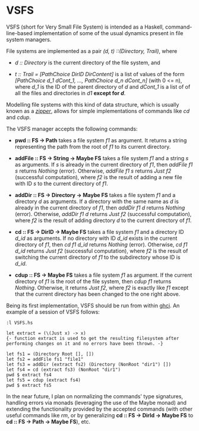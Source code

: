 # VSFS
VSFS (short for Very Small File System) is intended as a Haskell, command-line-based implementation of some of the usual dynamics present in file system managers. 

File systems are implemented as a pair *(d, t) ::(Directory, Trail)*, where
+ *d :: Directory* is the current directory of the file system, and

+ *t :: Trail = [PathChoice DirID DirContent]* is a list of values of the form *[PathChoice d_1 dCont_1, ..., PathChoice d_n dCont_n]* (with 0 <= n), where *d_1* is the ID of the parent directory of *d* and *dCont_1* is a list of of all the files and directories in *d1* **except for *d***. 

Modelling file systems with this kind of data structure, which is usually known as a [*zipper*](http://learnyouahaskell.com/zippers), allows for simple implementations of commands like *cd* and *cdup*.


The VSFS manager accepts the following commands:

+ **pwd :: FS -> Path** takes a file system *f1* as argument. It returns a string representing the path from the root of *f1* to its current directory.

+ **addFile :: FS -> String -> Maybe FS** takes a file system *f1* and a string *s* as arguments. If *s* is already in the current directory of *f1*, then *addFile f1 s* returns *Nothing* (error). Otherwise, *addFile f1 s* returns *Just f2* (successful computation), where *f2* is the result of adding a new file with ID *s* to the current directory of *f1*.

+ **addDir :: FS -> Directory -> Maybe FS** takes a file system *f1* and a directory *d* as arguments. If a directory with the same name as *d* is already in the current directory of *f1*, then *addDir f1 d* returns *Nothing* (error). Otherwise, *addDir f1 d* returns *Just f2* (successful computation), where *f2* is the result of adding directory *d* to the current directory of *f1*.

+ **cd :: FS -> DirID -> Maybe FS** takes a file system *f1* and a directory ID *d_id* as arguments. If no directory with ID *d_id* exists in the current directory of *f1*, then *cd f1 d_id* returns *Nothing* (error). Otherwise, *cd f1 d_id* returns *Just f2* (successful computation), where *f2* is the result of switching the current directory of *f1* to the subdirectory whose ID is *d_id*.

+ **cdup :: FS -> Maybe FS** takes a file system *f1* as argument. If the current directory of *f1* is the root of the file system, then *cdup f1* returns *Nothing*. Otherwise, it returns *Just f2*, where *f2* is exactly like *f1* except that the current directory has been changed to the one right above.


Being its first implementation, VSFS should be run from within [ghci](https://docs.haskellstack.org/en/stable/ghci/). An example of a session of VSFS follows:

	:l VSFS.hs

	let extract = (\(Just x) -> x) 
	{- function extract is used to get the resulting filesystem after performing changes on it and no errors have been thrown. -}

	let fs1 = (Directory Root [], [])
	let fs2 = addFile fs1 "file1"
	let fs3 = addDir (extract fs2) (Directory (NonRoot "dir1") [])
	let fs4 = cd (extract fs3) (NonRoot "dir1")
	pwd $ extract fs4
	let fs5 = cdup (extract fs4)
	pwd $ extract fs5


In the near future, I plan on normalizing the commands' type signatures, handling errors via monads (leveraging the use of the Maybe monad) and extending the functionality provided by the accepted commands (with other useful commands like *rm*, or by generalizing **cd :: FS -> DirId -> Maybe FS** to **cd :: FS -> Path -> Maybe FS**), etc.